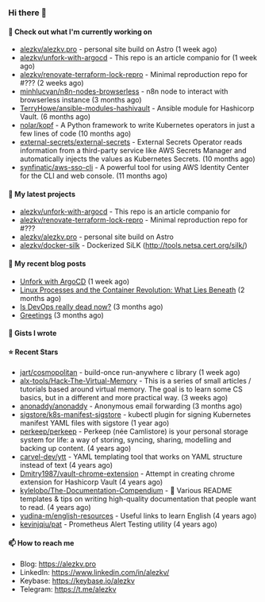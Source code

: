 ### Hi there 👋

#### 👷 Check out what I'm currently working on

- [alezkv/alezkv.pro](https://github.com/alezkv/alezkv.pro) - personal site build on Astro (1 week ago)
- [alezkv/unfork-with-argocd](https://github.com/alezkv/unfork-with-argocd) - This repo is an article companio for (1 week ago)
- [alezkv/renovate-terraform-lock-repro](https://github.com/alezkv/renovate-terraform-lock-repro) - Minimal reproduction repo for #??? (2 weeks ago)
- [minhlucvan/n8n-nodes-browserless](https://github.com/minhlucvan/n8n-nodes-browserless) - n8n node to interact with browserless instance  (3 months ago)
- [TerryHowe/ansible-modules-hashivault](https://github.com/TerryHowe/ansible-modules-hashivault) - Ansible module for Hashicorp Vault. (6 months ago)
- [nolar/kopf](https://github.com/nolar/kopf) - A Python framework to write Kubernetes operators in just a few lines of code (10 months ago)
- [external-secrets/external-secrets](https://github.com/external-secrets/external-secrets) - External Secrets Operator reads information from a third-party service like AWS Secrets Manager and automatically injects the values as Kubernetes Secrets. (10 months ago)
- [synfinatic/aws-sso-cli](https://github.com/synfinatic/aws-sso-cli) - A powerful tool for using AWS Identity Center for the CLI and web console. (11 months ago)

#### 🌱 My latest projects

- [alezkv/unfork-with-argocd](https://github.com/alezkv/unfork-with-argocd) - This repo is an article companio for
- [alezkv/renovate-terraform-lock-repro](https://github.com/alezkv/renovate-terraform-lock-repro) - Minimal reproduction repo for #???
- [alezkv/alezkv.pro](https://github.com/alezkv/alezkv.pro) - personal site build on Astro
- [alezkv/docker-silk](https://github.com/alezkv/docker-silk) - Dockerized SiLK (http://tools.netsa.cert.org/silk/)

#### 📜 My recent blog posts

- [Unfork with ArgoCD](https://alezkv.pro/blog/unfork-with-argocd/) (1 week ago)
- [Linux Processes and the Container Revolution: What Lies Beneath](https://alezkv.pro/blog/container-is-a-process/) (2 months ago)
- [Is DevOps really dead now?](https://alezkv.pro/blog/is-devops-dead/) (3 months ago)
- [Greetings](https://alezkv.pro/blog/greetings/) (3 months ago)

#### 📓 Gists I wrote


#### ⭐ Recent Stars

- [jart/cosmopolitan](https://github.com/jart/cosmopolitan) - build-once run-anywhere c library (1 week ago)
- [alx-tools/Hack-The-Virtual-Memory](https://github.com/alx-tools/Hack-The-Virtual-Memory) - This is a series of small articles / tutorials based around virtual memory. The goal is to learn some CS basics, but in a different and more practical way. (3 weeks ago)
- [anonaddy/anonaddy](https://github.com/anonaddy/anonaddy) - Anonymous email forwarding (3 months ago)
- [sigstore/k8s-manifest-sigstore](https://github.com/sigstore/k8s-manifest-sigstore) - kubectl plugin for signing Kubernetes manifest YAML files with sigstore (1 year ago)
- [perkeep/perkeep](https://github.com/perkeep/perkeep) - Perkeep (née Camlistore) is your personal storage system for life: a way of storing, syncing, sharing, modelling and backing up content. (4 years ago)
- [carvel-dev/ytt](https://github.com/carvel-dev/ytt) - YAML templating tool that works on YAML structure instead of text (4 years ago)
- [Dmitry1987/vault-chrome-extension](https://github.com/Dmitry1987/vault-chrome-extension) - Attempt in creating chrome extension for Hashicorp Vault (4 years ago)
- [kylelobo/The-Documentation-Compendium](https://github.com/kylelobo/The-Documentation-Compendium) - 📢 Various README templates &amp; tips on writing high-quality documentation that people want to read. (4 years ago)
- [yudina-m/english-resources](https://github.com/yudina-m/english-resources) - Useful links to learn English (4 years ago)
- [kevinjqiu/pat](https://github.com/kevinjqiu/pat) - Prometheus Alert Testing utility (4 years ago)

#### 📫 How to reach me

- Blog: https://alezkv.pro
- LinkedIn: https://www.linkedin.com/in/alezkv/
- Keybase: https://keybase.io/alezkv
- Telegram: https://t.me/alezkv
